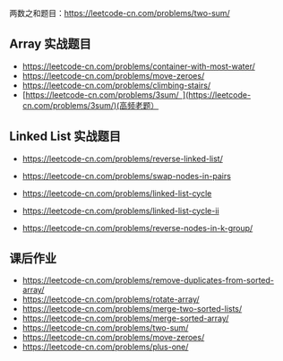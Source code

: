 两数之和题目：https://leetcode-cn.com/problems/two-sum/

## Array 实战题目

- https://leetcode-cn.com/problems/container-with-most-water/
- https://leetcode-cn.com/problems/move-zeroes/
- https://leetcode-cn.com/problems/climbing-stairs/
- [https://leetcode-cn.com/problems/3sum/ ](https://leetcode-cn.com/problems/3sum/)(高频老题）

## Linked List 实战题目

- https://leetcode-cn.com/problems/reverse-linked-list/

- https://leetcode-cn.com/problems/swap-nodes-in-pairs
- https://leetcode-cn.com/problems/linked-list-cycle
- https://leetcode-cn.com/problems/linked-list-cycle-ii
- https://leetcode-cn.com/problems/reverse-nodes-in-k-group/

## 课后作业

- https://leetcode-cn.com/problems/remove-duplicates-from-sorted-array/
- https://leetcode-cn.com/problems/rotate-array/
- https://leetcode-cn.com/problems/merge-two-sorted-lists/
- https://leetcode-cn.com/problems/merge-sorted-array/
- https://leetcode-cn.com/problems/two-sum/
- https://leetcode-cn.com/problems/move-zeroes/
- https://leetcode-cn.com/problems/plus-one/

